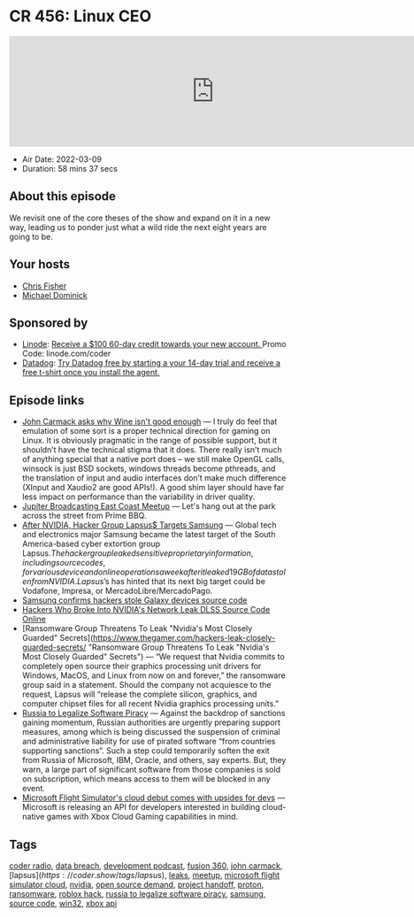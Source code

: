 # CR 456: Linux CEO

<iframe src="https://player.fireside.fm/v2/MLf2ZzhC+mYy8-HI8?theme=dark" width="740" height="200" frameborder="0" scrolling="no"></iframe>

* Air Date: 2022-03-09
* Duration: 58 mins 37 secs

## About this episode

We revisit one of the core theses of the show and expand on it in a new way, leading us to ponder just what a wild ride the next eight years are going to be.

## Your hosts
* [Chris Fisher](https://coder.show/hosts/chrislas)
* [Michael Dominick](https://coder.show/hosts/michael)

## Sponsored by

  * [Linode](https://linode.com/coder): [Receive a $100 60-day credit towards your new account. ](https://linode.com/coder) Promo Code: linode.com/coder
  * [Datadog](http://datadog.com/coderradio): [Try Datadog free by starting a your 14-day trial and receive a free t-shirt once you install the agent.](http://datadog.com/coderradio)



## Episode links

  * [John Carmack asks why Wine isn't good enough](https://www.reddit.com/r/linux/comments/17x0sh/john_carmack_asks_why_wine_isnt_good_enough/c89sfto/ "John Carmack asks why Wine isn't good enough") — I truly do feel that emulation of some sort is a proper technical direction for gaming on Linux. It is obviously pragmatic in the range of possible support, but it shouldn’t have the technical stigma that it does. There really isn’t much of anything special that a native port does – we still make OpenGL calls, winsock is just BSD sockets, windows threads become pthreads, and the translation of input and audio interfaces don’t make much difference (XInput and Xaudio2 are good APIs!). A good shim layer should have far less impact on performance than the variability in driver quality.
  * [Jupiter Broadcasting East Coast Meetup](https://www.meetup.com/jupiterbroadcasting/events/284291401/ "Jupiter Broadcasting East Coast Meetup") — Let's hang out at the park across the street from Prime BBQ.
  * [After NVIDIA, Hacker Group Lapsus$ Targets Samsung](https://www.toolbox.com/it-security/data-breaches/news/samsung-data-leak-lapsus/ "After NVIDIA, Hacker Group Lapsus$ Targets Samsung") — Global tech and electronics major Samsung became the latest target of the South America-based cyber extortion group Lapsus$. The hacker group leaked sensitive proprietary information, including source codes, for various device and online operations a week after it leaked 19 GB of data stolen from NVIDIA. Lapsus$’s has hinted that its next big target could be Vodafone, Impresa, or MercadoLibre/MercadoPago.
  * [Samsung confirms hackers stole Galaxy devices source code](https://www.bleepingcomputer.com/news/security/samsung-confirms-hackers-stole-galaxy-devices-source-code/ "Samsung confirms hackers stole Galaxy devices source code")
  * [Hackers Who Broke Into NVIDIA's Network Leak DLSS Source Code Online](https://thehackernews.com/2022/03/hackers-who-broke-into-nvidias-network.html "Hackers Who Broke Into NVIDIA's Network Leak DLSS Source Code Online")
  * [Ransomware Group Threatens To Leak "Nvidia's Most Closely Guarded" Secrets](https://www.thegamer.com/hackers-leak-closely-guarded-secrets/ "Ransomware Group Threatens To Leak "Nvidia's Most Closely Guarded" Secrets") — “We request that Nvidia commits to completely open source their graphics processing unit drivers for Windows, MacOS, and Linux from now on and forever,” the ransomware group said in a statement. Should the company not acquiesce to the request, Lapsus will “release the complete silicon, graphics, and computer chipset files for all recent Nvidia graphics processing units.”
  * [Russia to Legalize Software Piracy](https://writing.kemitchell.com/2022/03/05/Russia-to-Legalize-Software-Piracy.html "Russia to Legalize Software Piracy") — Against the backdrop of sanctions gaining momentum, Russian authorities are urgently preparing support measures, among which is being discussed the suspension of criminal and administrative liability for use of pirated software “from countries supporting sanctions”. Such a step could temporarily soften the exit from Russia of Microsoft, IBM, Oracle, and others, say experts. But, they warn, a large part of significant software from those companies is sold on subscription, which means access to them will be blocked in any event.
  * [Microsoft Flight Simulator's cloud debut comes with upsides for devs](https://www.gamedeveloper.com/the-cloud/-i-microsoft-flight-simulator-s-i-cloud-debut-comes-with-upsides-for-devs "Microsoft Flight Simulator's cloud debut comes with upsides for devs") — Microsoft is releasing an API for developers interested in building cloud-native games with Xbox Cloud Gaming capabilities in mind.



## Tags

[coder radio](https://coder.show/tags/coder%20radio), [data breach](https://coder.show/tags/data%20breach), [development podcast](https://coder.show/tags/development%20podcast), [fusion 360](https://coder.show/tags/fusion%20360), [john carmack](https://coder.show/tags/john%20carmack), [lapsus$](https://coder.show/tags/lapsus$), [leaks](https://coder.show/tags/leaks), [meetup](https://coder.show/tags/meetup), [microsoft flight simulator cloud](https://coder.show/tags/microsoft%20flight%20simulator%20cloud), [nvidia](https://coder.show/tags/nvidia), [open source demand](https://coder.show/tags/open%20source%20demand), [project handoff](https://coder.show/tags/project%20handoff), [proton](https://coder.show/tags/proton), [ransomware](https://coder.show/tags/ransomware), [roblox hack](https://coder.show/tags/roblox%20hack), [russia to legalize software piracy](https://coder.show/tags/russia%20to%20legalize%20software%20piracy), [samsung](https://coder.show/tags/samsung), [source code](https://coder.show/tags/source%20code), [win32](https://coder.show/tags/win32), [xbox api](https://coder.show/tags/xbox%20api)